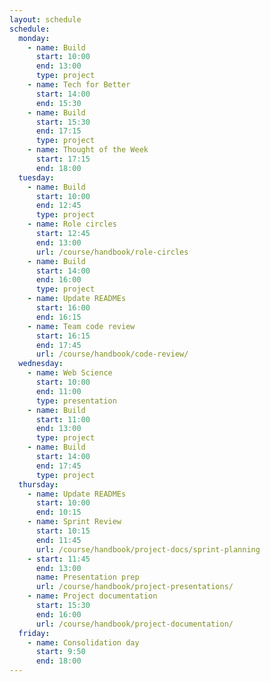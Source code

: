 ```yaml
---
layout: schedule
schedule:
  monday:
    - name: Build
      start: 10:00
      end: 13:00
      type: project
    - name: Tech for Better
      start: 14:00
      end: 15:30
    - name: Build
      start: 15:30
      end: 17:15
      type: project
    - name: Thought of the Week
      start: 17:15
      end: 18:00
  tuesday:
    - name: Build
      start: 10:00
      end: 12:45
      type: project
    - name: Role circles
      start: 12:45
      end: 13:00
      url: /course/handbook/role-circles
    - name: Build
      start: 14:00
      end: 16:00
      type: project
    - name: Update READMEs
      start: 16:00
      end: 16:15
    - name: Team code review
      start: 16:15
      end: 17:45
      url: /course/handbook/code-review/
  wednesday:
    - name: Web Science
      start: 10:00
      end: 11:00
      type: presentation
    - name: Build
      start: 11:00
      end: 13:00
      type: project
    - name: Build
      start: 14:00
      end: 17:45
      type: project
  thursday:
    - name: Update READMEs
      start: 10:00
      end: 10:15
    - name: Sprint Review
      start: 10:15
      end: 11:45
      url: /course/handbook/project-docs/sprint-planning
    - start: 11:45
      end: 13:00
      name: Presentation prep
      url: /course/handbook/project-presentations/
    - name: Project documentation
      start: 15:30
      end: 16:00
      url: /course/handbook/project-documentation/
  friday:
    - name: Consolidation day
      start: 9:50
      end: 18:00
---
```

